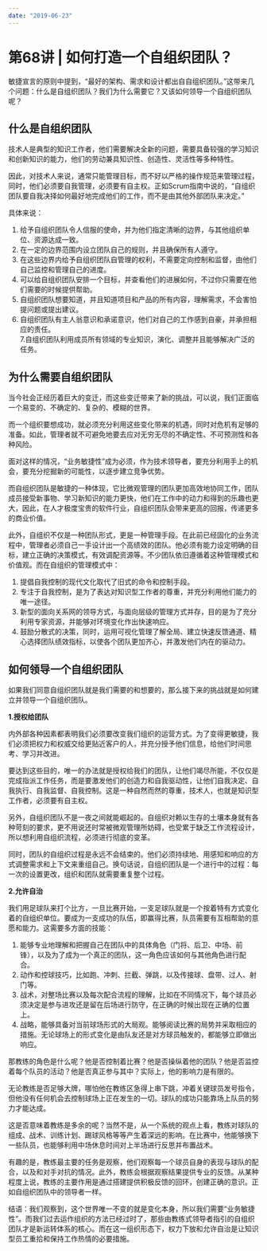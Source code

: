 ```yaml
---
date: "2019-06-23"
---  
```

      
# 第68讲 | 如何打造一个自组织团队？
敏捷宣言的原则中提到，“最好的架构、需求和设计都出自自组织团队。”这带来几个问题：什么是自组织团队？我们为什么需要它？又该如何领导一个自组织团队呢？

## 什么是自组织团队

技术人是典型的知识工作者，他们需要解决全新的问题，需要具备较强的学习知识和创新知识的能力，他们的劳动兼具知识性、创造性、灵活性等多种特性。

因此，对技术人来说，通常只能管理目标，而不好以严格的操作规范来管理过程，同时，他们必须要自我管理，必须要有自主权。正如Scrum指南中说的，“自组织团队要自我决择如何最好地完成他们的工作，而不是由其他外部团队来决定。”

具体来说：

1.  给予自组织团队令人信服的使命，并为他们指定清晰的边界，与其他组织单位、资源达成一致。
2.  在一定的边界范围内设立团队自己的规则，并且确保所有人遵守。
3.  在这些边界内给予自组织团队自管理的权利，不需要定向控制和监督，由他们自己监控和管理自己的进度。
4.  可以给自组织团队安排一个目标，并查看他们的进展如何，不过你只需要在他们需要的时候提供帮助。
5.  自组织团队想要知道，并且知道项目和产品的所有内容，理解需求，不会害怕提问题或提出建议。
6.  自组织团队有主人翁意识和承诺意识，他们对自己的工作感到自豪，并承担相应的责任。  
    7.自组织团队利用成员所有领域的专业知识，演化、调整并且能够解决广泛的任务。

<!-- [[[read_end]]] -->

## 为什么需要自组织团队

当今社会正经历着巨大的变迁，而这些变迁带来了新的挑战，可以说，我们正面临一个易变的、不确定的、复杂的、模糊的世界。

而一个组织要想成功，就必须充分利用这些变化带来的机遇，同时对危机有足够的准备。如此，管理者就不可避免地要去应对无穷无尽的不确定性、不可预测性和各种风险。

面对这样的情况，“业务敏捷性”成为必须，作为技术领导者，要充分利用手上的机会，要充分挖掘新的可能性，以逐步建立竞争优势。

而自组织团队是敏捷的一种体现，它比微观管理的团队更加高效地协同工作，团队成员接受新事物、学习新知识的能力更快，他们在工作中的动力和得到的乐趣也更大，因此，在人才极度宝贵的软件行业，自组织团队会带来更高的回报，传递更多的商业价值。

此外，自组织不仅是一种团队形式，更是一种管理手段。在此前已经固化的业务流程中，管理者必须自己一手设计出一个高绩效的团队。他必须有能力设定明确的目标，建立正确的决策模式，有效调配资源等。不少团队依旧遵循着这种管理模式和价值观。而在自组织的管理模式中：

1.  提倡自我控制的现代文化取代了旧式的命令和控制手段。
2.  专注于自我控制，是为了表达对知识型工作者的尊重，并充分利用他们能力的唯一途径。
3.  新型的面向关系网的领导方式，与面向层级的管理方式并存，目的是为了充分利用专家资源，并能够对环境变化作出快速响应。
4.  鼓励分散式的决策，同时，运用可视化管理了解全局、建立快速反馈通道、精心选择团队绩效指标，以使各个团队更加齐心，并激发他们内在的驱动力。

## 如何领导一个自组织团队

如果我们同意自组织团队就是我们需要的和想要的，那么接下来的挑战就是如何建立并领导一个自组织团队。

**1.授权给团队**

内外部各种因素都表明我们必须要改变我们组织的运营方式。为了变得更敏捷，我们必须把权力和权威交给更贴近客户的人，并充分授予他们信息，给他们时间思考、学习并改进。

要达到这些目的，唯一的办法就是授权给我们的团队，让他们竭尽所能，不仅仅是完成指派工作任务，而是要激发他们的创造力和自我驱动性，让他们自我决定、自我执行、自我监督、自我控制。这是一种自然而然的尊重，技术人，也就是知识型工作者，必须要有自主权。

另外，自组织团队不是一夜之间就能崛起的。自组织对赖以生存的土壤本身就有各种苛刻的要求，更不用说还时常被微观管理所妨碍，也受累于缺乏工作流程设计，所以想利用自组织流程，必须进行彻底的变革。

同时，团队的自组织过程是永远不会结束的。他们必须持续地、用感知和响应的方式调整需求和上下文来重组自己。换句话说，自组织团队是一个进行中的过程：每一次的设置更改，组织和团队就需要重复整个过程。

**2.允许自治**

我们用足球队来打个比方，一旦比赛开始，一支足球队就是一个按着特有方式变化着的自组织单位。要成为一支成功的队伍，即赢得比赛，队员需要有互相帮助的意愿和能力。这需要多方面的技能：

1.  能够专业地理解和把握自己在团队中的具体角色（门将、后卫、中场、前锋），以及为了成为一个真正的团队，这一角色应该如何与其他角色进行配合。
2.  动作和控球技巧，比如跑、冲刺、拦截、弹跳，以及传接球、盘带、过人、射门等。
3.  战术，对整场比赛以及每次配合流程的理解，比如在不同情况下，每个球员必须决定是参与进攻还是留在后场进行防守，在正确的时候出现在正确的位置上。
4.  战略，能够具备对当前球场形式的大局观。能够阅读比赛的局势并采取相应的措施。无论球场上的形式变化是由队友还是对方球员触发的，都能够立即做出响应。

那教练的角色是什么呢？他是否控制着比赛？他是否操纵着他的团队？他是否监控着每个队员的活动？他是否真正参与其中？实际上，他的影响力是有限的。

无论教练是否足够大牌，哪怕他在教练区急得上串下跳，冲着关键球员发号指令，但他没有任何机会去控制球场上正在发生的一切。球队的成功只能靠场上队员的努力才能达成。

这是否意味着教练是多余的呢？当然不是，从一个系统的观点上看，教练对球队的组成、战术、训练计划、踢球风格等等产生着深远的影响。在比赛中，他能够换下一些队员，也能够利用中场休息时间对上半场进行反思并布置战术。

有趣的是，教练最主要的任务是观察，他们观察每一个球员自身的表现与球队的配合，以及和对手对抗的情况。此外，教练会根据观察结果提供专业的反馈。从某种程度上说，教练的主要作用是通过搭建提供积极反馈的回环，创建正确的意识。正如自组织团队中的领导者一样。

结语：我们观察到，这个世界唯一不变的就是变化本身，所以我们需要“业务敏捷性”。而我们过去运作组织的方法已经过时了，那些由教练式领导者指引的自组织团队才是新运转体系的核心。而在这一组织形态下，权力下放和允许自治是让知识型员工重拾和保持工作热情的必要措施。